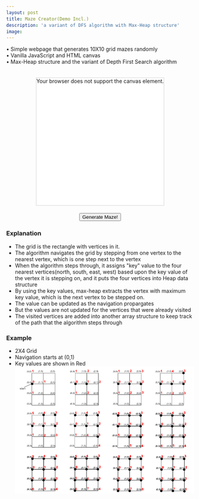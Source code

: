 ```yaml
---
layout: post
title: Maze Creator(Demo Incl.)
description: 'a variant of DFS algorithm with Max-Heap structure'
image:
---
```

•	Simple webpage that generates 10X10 grid mazes randomly  
•	Vanilla JavaScript and HTML canvas  
•	Max-Heap structure and the variant of Depth First Search algorithm  
  
  
<html>
<body>
<div style="display:flex; justify-content:center;">
	<canvas id="myCanvas" width="540" height="540"
		style="border:1px solid #d3d3d3; margin: 20px; background:white;">
	Your browser does not support the canvas element.
	</canvas>
</div>
<div style="display:flex; justify-content:center;">
	<button id = "drawMaze">Generate Maze!</button>
</div>
<script src="/assets/js/maze.js"></script>
</body>
</html>


### Explanation
- The grid is the rectangle with vertices in it.  
- The algorithm navigates the grid by stepping from one vertex to the nearest vertex, which is one step next to the vertex  
- When the algorithm steps through, it assigns "key" value to the four nearest vertices(north, south, east, west) based upon the key value of the vertex it is stepping on, and it puts the four vertices into Heap data structure  
- By using the key values, max-heap extracts the vertex with maximum key value, which is the next vertex to be stepped on.
- The value can be updated as the navigation propargates
- But the values are not updated for the vertices that were already visited 
- The visited vertices are added into another array structure to keep track of the path that the algorithm steps through

### Example
- 2X4 Grid  
- Navigation starts at (0,1)  
- Key values are shown in Red  
![maze](/assets/images/maze-explain.png)
